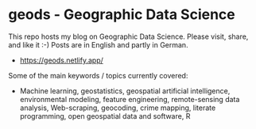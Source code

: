 # geods - Geographic Data Science

This repo hosts my blog on Geographic Data Science. Please visit, share, and like it :-) Posts are in English and partly in German.

- https://geods.netlify.app/

Some of the main keywords / topics currently covered:

- Machine learning, geostatistics, geospatial artificial intelligence, environmental modeling, feature engineering, remote-sensing data analysis, Web-scraping, geocoding, crime mapping, literate programming, open geospatial data and software, R
